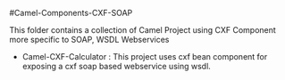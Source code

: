 #Camel-Components-CXF-SOAP

This folder contains a collection of Camel Project using CXF Component more specific to SOAP, WSDL Webservices

* Camel-CXF-Calculator : This project uses cxf bean component for exposing a cxf soap based webservice using wsdl.
